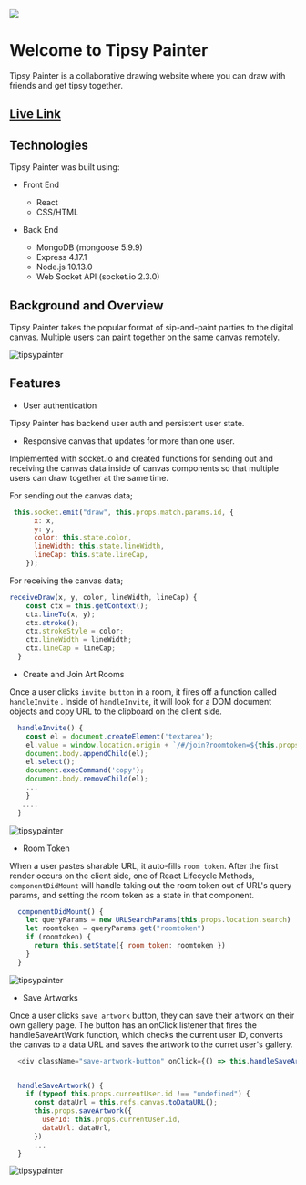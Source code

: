 ![](./frontend/public/tipsylogo.png)

# Welcome to Tipsy Painter

Tipsy Painter is a collaborative drawing website where you can draw with friends and get tipsy together.

## [Live Link](https://tipsypainter.herokuapp.com/#/)

## Technologies

Tipsy Painter was built using:

* Front End
     * React
     * CSS/HTML

* Back End
     * MongoDB (mongoose 5.9.9)
     * Express 4.17.1
     * Node.js 10.13.0
     * Web Socket API (socket.io 2.3.0)
     
## Background and Overview

Tipsy Painter takes the popular format of sip-and-paint parties to the digital canvas. Multiple users can paint together on the same canvas remotely.

![tipsypainter](frontend/public/p2.png)

## Features

* User authentication

Tipsy Painter has backend user auth and persistent user state. 

* Responsive canvas that updates for more than one user.

Implemented with socket.io and created functions for sending out and receiving the canvas data inside of canvas components so that multiple users can draw together at the same time.

For sending out the canvas data;

```javascript
 this.socket.emit("draw", this.props.match.params.id, {
      x: x,
      y: y,
      color: this.state.color,
      lineWidth: this.state.lineWidth,
      lineCap: this.state.lineCap,
    });
```

For receiving the canvas data;
```javascript
receiveDraw(x, y, color, lineWidth, lineCap) {
    const ctx = this.getContext();
    ctx.lineTo(x, y);
    ctx.stroke();
    ctx.strokeStyle = color;
    ctx.lineWidth = lineWidth;
    ctx.lineCap = lineCap;
  }
```


* Create and Join Art Rooms

Once a user clicks ```invite button``` in a room, it fires off a function called ```handleInvite``` .
Inside of ```handleInvite```, it will look for a DOM document objects and copy URL to the clipboard on the client side. 

```javascript
  handleInvite() {
    const el = document.createElement('textarea');
    el.value = window.location.origin + `/#/join?roomtoken=${this.props.room[0].room_token}`;
    document.body.appendChild(el);
    el.select();
    document.execCommand('copy');
    document.body.removeChild(el);
    ... 
    }
   ....
  }
```

 ![tipsypainter](frontend/public/p3.png)


* Room Token

When a user pastes sharable URL, it auto-fills ```room token```. 
After the first render occurs on the client side, one of React Lifecycle Methods, ```componentDidMount``` will handle taking out the room token out of URL's query params, and setting the room token as a state in that component. 

```javascript 
  componentDidMount() {
    let queryParams = new URLSearchParams(this.props.location.search)
    let roomtoken = queryParams.get("roomtoken")
    if (roomtoken) {
      return this.setState({ room_token: roomtoken })
    }
  }
 ```
 
 ![tipsypainter](frontend/public/p4.png)

* Save Artworks

Once a user clicks ```save artwork``` button, they can save their artwork on their own gallery page. The button has an onClick listener that fires the handleSaveArtWork function, which checks the current user ID, converts the canvas to a data URL and saves the artwork to the curret user's gallery.

```javascript 
  <div className="save-artwork-button" onClick={() => this.handleSaveArtwork()}>Save Artwork</div>
```

```javascript 

  handleSaveArtwork() {
    if (typeof this.props.currentUser.id !== "undefined") {
      const dataUrl = this.refs.canvas.toDataURL();
      this.props.saveArtwork({
        userId: this.props.currentUser.id,
        dataUrl: dataUrl,
      })
      ... 
  }
 ```


![tipsypainter](frontend/public/p5.png)




